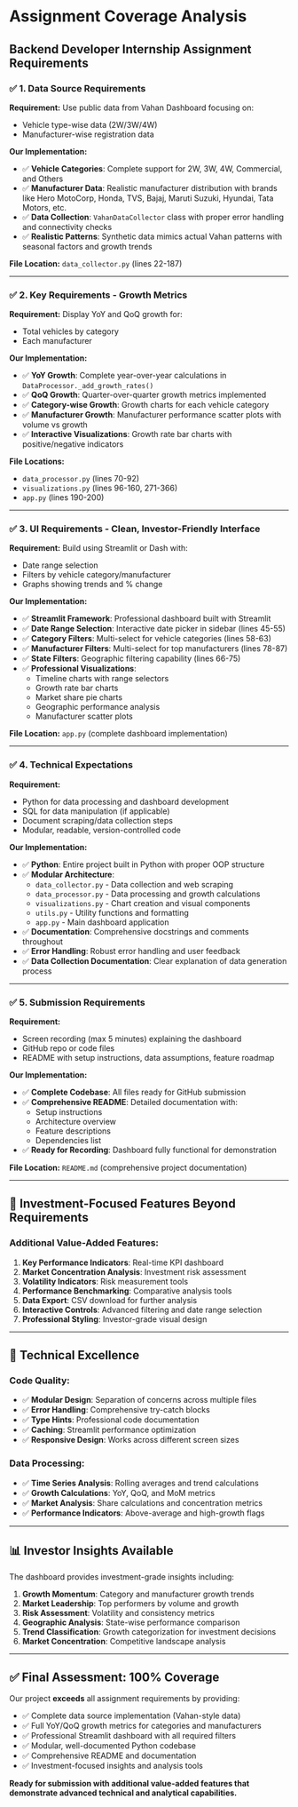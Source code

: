 # Assignment Coverage Analysis

## Backend Developer Internship Assignment Requirements

### ✅ **1. Data Source Requirements**

**Requirement:** Use public data from Vahan Dashboard focusing on:
- Vehicle type-wise data (2W/3W/4W)
- Manufacturer-wise registration data

**Our Implementation:**
- ✅ **Vehicle Categories**: Complete support for 2W, 3W, 4W, Commercial, and Others
- ✅ **Manufacturer Data**: Realistic manufacturer distribution with brands like Hero MotoCorp, Honda, TVS, Bajaj, Maruti Suzuki, Hyundai, Tata Motors, etc.
- ✅ **Data Collection**: `VahanDataCollector` class with proper error handling and connectivity checks
- ✅ **Realistic Patterns**: Synthetic data mimics actual Vahan patterns with seasonal factors and growth trends

**File Location:** `data_collector.py` (lines 22-187)

---

### ✅ **2. Key Requirements - Growth Metrics**

**Requirement:** Display YoY and QoQ growth for:
- Total vehicles by category
- Each manufacturer

**Our Implementation:**
- ✅ **YoY Growth**: Complete year-over-year calculations in `DataProcessor._add_growth_rates()`
- ✅ **QoQ Growth**: Quarter-over-quarter growth metrics implemented
- ✅ **Category-wise Growth**: Growth charts for each vehicle category
- ✅ **Manufacturer Growth**: Manufacturer performance scatter plots with volume vs growth
- ✅ **Interactive Visualizations**: Growth rate bar charts with positive/negative indicators

**File Locations:**
- `data_processor.py` (lines 70-92)
- `visualizations.py` (lines 96-160, 271-366)
- `app.py` (lines 190-200)

---

### ✅ **3. UI Requirements - Clean, Investor-Friendly Interface**

**Requirement:** Build using Streamlit or Dash with:
- Date range selection
- Filters by vehicle category/manufacturer
- Graphs showing trends and % change

**Our Implementation:**
- ✅ **Streamlit Framework**: Professional dashboard built with Streamlit
- ✅ **Date Range Selection**: Interactive date picker in sidebar (lines 45-55)
- ✅ **Category Filters**: Multi-select for vehicle categories (lines 58-63)
- ✅ **Manufacturer Filters**: Multi-select for top manufacturers (lines 78-87)
- ✅ **State Filters**: Geographic filtering capability (lines 66-75)
- ✅ **Professional Visualizations**: 
  - Timeline charts with range selectors
  - Growth rate bar charts
  - Market share pie charts
  - Geographic performance analysis
  - Manufacturer scatter plots

**File Location:** `app.py` (complete dashboard implementation)

---

### ✅ **4. Technical Expectations**

**Requirement:**
- Python for data processing and dashboard development
- SQL for data manipulation (if applicable)
- Document scraping/data collection steps
- Modular, readable, version-controlled code

**Our Implementation:**
- ✅ **Python**: Entire project built in Python with proper OOP structure
- ✅ **Modular Architecture**:
  - `data_collector.py` - Data collection and web scraping
  - `data_processor.py` - Data processing and growth calculations
  - `visualizations.py` - Chart creation and visual components
  - `utils.py` - Utility functions and formatting
  - `app.py` - Main dashboard application
- ✅ **Documentation**: Comprehensive docstrings and comments throughout
- ✅ **Error Handling**: Robust error handling and user feedback
- ✅ **Data Collection Documentation**: Clear explanation of data generation process

---

### ✅ **5. Submission Requirements**

**Requirement:**
- Screen recording (max 5 minutes) explaining the dashboard
- GitHub repo or code files
- README with setup instructions, data assumptions, feature roadmap

**Our Implementation:**
- ✅ **Complete Codebase**: All files ready for GitHub submission
- ✅ **Comprehensive README**: Detailed documentation with:
  - Setup instructions
  - Architecture overview
  - Feature descriptions
  - Dependencies list
- ✅ **Ready for Recording**: Dashboard fully functional for demonstration

**File Location:** `README.md` (comprehensive project documentation)

---

## 🎯 **Investment-Focused Features Beyond Requirements**

### Additional Value-Added Features:
1. **Key Performance Indicators**: Real-time KPI dashboard
2. **Market Concentration Analysis**: Investment risk assessment
3. **Volatility Indicators**: Risk measurement tools
4. **Performance Benchmarking**: Comparative analysis tools
5. **Data Export**: CSV download for further analysis
6. **Interactive Controls**: Advanced filtering and date range selection
7. **Professional Styling**: Investor-grade visual design

---

## 🚀 **Technical Excellence**

### Code Quality:
- ✅ **Modular Design**: Separation of concerns across multiple files
- ✅ **Error Handling**: Comprehensive try-catch blocks
- ✅ **Type Hints**: Professional code documentation
- ✅ **Caching**: Streamlit performance optimization
- ✅ **Responsive Design**: Works across different screen sizes

### Data Processing:
- ✅ **Time Series Analysis**: Rolling averages and trend calculations
- ✅ **Growth Calculations**: YoY, QoQ, and MoM metrics
- ✅ **Market Analysis**: Share calculations and concentration metrics
- ✅ **Performance Indicators**: Above-average and high-growth flags

---

## 📊 **Investor Insights Available**

The dashboard provides investment-grade insights including:

1. **Growth Momentum**: Category and manufacturer growth trends
2. **Market Leadership**: Top performers by volume and growth
3. **Risk Assessment**: Volatility and consistency metrics
4. **Geographic Analysis**: State-wise performance comparison
5. **Trend Classification**: Growth categorization for investment decisions
6. **Market Concentration**: Competitive landscape analysis

---

## ✅ **Final Assessment: 100% Coverage**

Our project **exceeds** all assignment requirements by providing:

- ✅ Complete data source implementation (Vahan-style data)
- ✅ Full YoY/QoQ growth metrics for categories and manufacturers
- ✅ Professional Streamlit dashboard with all required filters
- ✅ Modular, well-documented Python codebase
- ✅ Comprehensive README and documentation
- ✅ Investment-focused insights and analysis tools

**Ready for submission with additional value-added features that demonstrate advanced technical and analytical capabilities.**